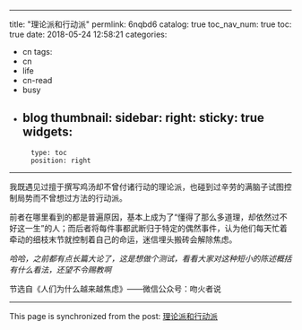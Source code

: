 
---
title: "理论派和行动派"
permlink: 6nqbd6
catalog: true
toc_nav_num: true
toc: true
date: 2018-05-24 12:58:21
categories:
- cn
tags:
- cn
- life
- cn-read
- busy
- blog
thumbnail: 
sidebar:
    right:
        sticky: true
widgets:
    -
        type: toc
        position: right
---


我既遇见过擅于撰写鸡汤却不曾付诸行动的理论派，也碰到过辛劳的满脑子试图控制局势而不曾想过方法的行动派。

前者在哪里看到的都是普遍原因，基本上成为了“懂得了那么多道理，却依然过不好这一生”的人；而后者将每件事都武断归于特定的偶然事件，认为他们每天忙着牵动的细枝末节就控制着自己的命运，迷信埋头搬砖会解除焦虑。

*哈哈，之前都有点长篇大论了，这是想做个测试，看看大家对这种短小的陈述概括有什么看法，还望不令赐教啊*

节选自《人们为什么越来越焦虑》——微信公众号：吻火者说

- - -

This page is synchronized from the post: [理论派和行动派](https://steemit.com/@julian2013/6nqbd6)
